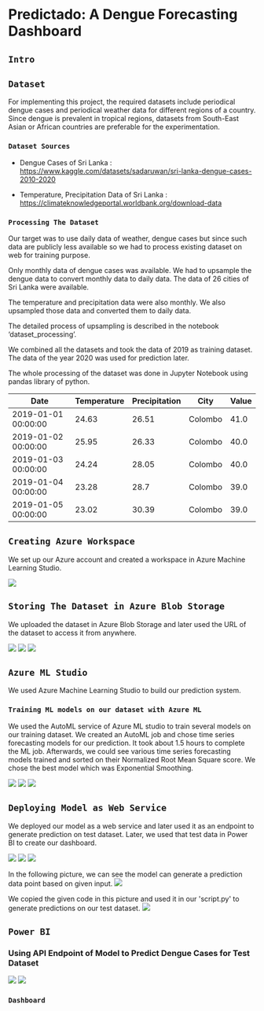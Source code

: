 # Predictado: A Dengue Forecasting Dashboard
##  `Intro`


##  `Dataset`

For implementing this project, the required datasets include periodical dengue cases and periodical weather data for different regions of a country.
Since dengue is prevalent in tropical regions, datasets from South-East Asian or African countries are preferable for the experimentation. 

### `Dataset Sources`


- Dengue Cases of Sri Lanka : https://www.kaggle.com/datasets/sadaruwan/sri-lanka-dengue-cases-2010-2020

- Temperature, Precipitation Data of Sri Lanka : https://climateknowledgeportal.worldbank.org/download-data

### `Processing The Dataset`

Our target was to use daily data of weather, dengue cases but since such data are publicly less available so we had to process existing dataset on web for training purpose.

Only monthly data of dengue cases was available. We had to upsample the dengue data to convert monthly data to daily data. The data of 26 cities of Sri Lanka were available.

The temperature and precipitation data were also monthly. We also upsampled those data and converted them to daily data. 

The detailed process of upsampling is described in the notebook ‘dataset_processing’.

We combined all the datasets and took the data of 2019 as training dataset. The data of the year 2020 was used for prediction later.

The whole processing of the dataset was done in Jupyter Notebook using pandas library of python.



|Date|Temperature|Precipitation|City|Value|
|---|---|---|---|---|
|2019-01-01 00:00:00|24\.63|26\.51|Colombo|41\.0|
|2019-01-02 00:00:00|25\.95|26\.33|Colombo|40\.0|
|2019-01-03 00:00:00|24\.24|28\.05|Colombo|40\.0|
|2019-01-04 00:00:00|23\.28|28\.7|Colombo|39\.0|
|2019-01-05 00:00:00|23\.02|30\.39|Colombo|39\.0|




## `Creating Azure Workspace`


We set up our Azure account and created a workspace in Azure Machine Learning Studio.


![](images/workspace.JPG)



## `Storing The Dataset in Azure Blob Storage`
We uploaded the dataset in Azure Blob Storage and later used the URL of the dataset to access it from anywhere.

![](images/datablob1.JPG)
![](images/datablob2.JPG)
![](images/datablob3.JPG)


## `Azure ML Studio`

We used Azure Machine Learning Studio to build our prediction system.

### `Training ML models on our dataset with Azure ML`


We used the AutoML service of Azure ML studio to train several models on our training dataset. We created an AutoML job and chose time series forecasting models for our prediction. It took about 1.5 hours to complete the ML job. Afterwards, we could see various time series forecasting models trained and sorted on their Normalized Root Mean Square score. We chose the best model which was Exponential Smoothing.


![](images/automl1.JPG)
![](images/automl2.JPG)
![](images/automl3.JPG)


## `Deploying Model as Web Service`

We deployed our model as a web service and later used it as an endpoint to generate prediction on test dataset. Later, we used that test data in Power BI to create our dashboard.

![](images/automl_deploy.JPG)
![](images/endpoint1.JPG)
![](images/endpoint2.JPG)

In the following picture, we can see the model can generate a prediction data point based on given input.
![](images/endpoint3.JPG)

We copied the given code in this picture and used it in our 'script.py' to generate predictions on our test dataset.
![](images/endpoint4.JPG)


## `Power BI`
### Using API Endpoint of Model to Predict Dengue Cases for Test Dataset

![](images/powerbi1.JPG)
![](images/add_data_script.JPG)

### `Dashboard`






